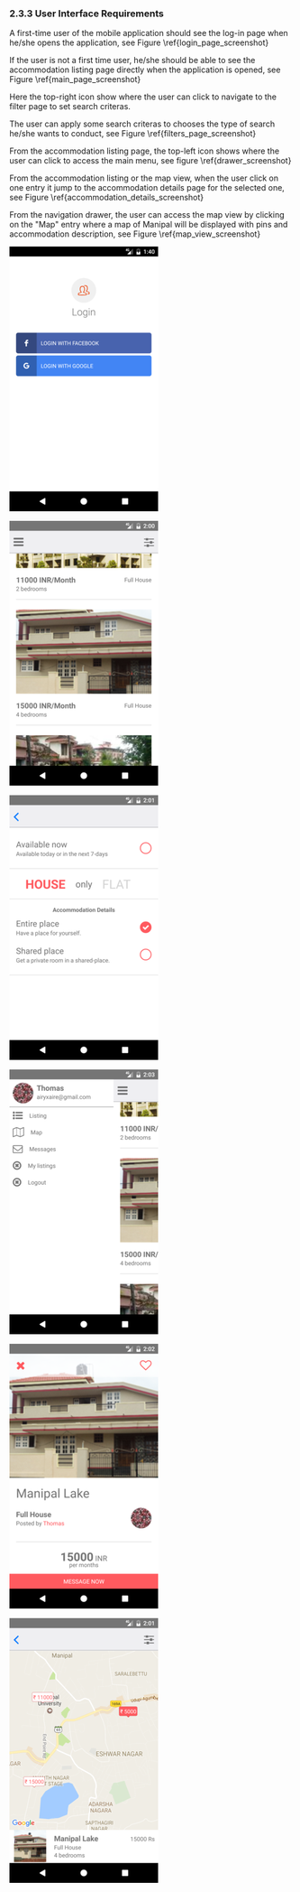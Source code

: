 ### 2.3.3 User Interface Requirements

A first-time user of the mobile application should see the log-in page when he/she opens the application, see Figure \ref{login_page_screenshot}

If the user is not a first time user, he/she should be able to see the accommodation listing page directly when the application is opened, see Figure \ref{main_page_screenshot}

Here the top-right icon show where the user can click to navigate to the filter page to set search criteras.

The user can apply some search criteras to chooses the type of search he/she wants to conduct, see Figure \ref{filters_page_screenshot}

From the accommodation listing page, the top-left icon shows where the user can click to access the main menu, see figure \ref{drawer_screenshot}

From the accommodation listing or the map view, when the user click on one entry it jump to the accommodation details page for the selected one, see Figure \ref{accommodation_details_screenshot}

From the navigation drawer, the user can access the map view by clicking on the "Map" entry where a map of Manipal will be displayed with pins and accommodation description, see Figure \ref{map_view_screenshot}


![Login Page\label{login_page_screenshot}](imgs/screenshots/login_page.png)

![Accommodation Listing Page\label{main_page_screenshot}](imgs/screenshots/main_page.png)

![Filter Page\label{filters_page_screenshot}](imgs/screenshots/filters.png)

![Main menu drawer\label{drawer_screenshot}](imgs/screenshots/drawer.png)

![Accommodation details \label{accommodation_details_screenshot}](imgs/screenshots/accommodation_details.png)

![Map view \label{map_view_screenshot}](imgs/screenshots/map_view.png)

